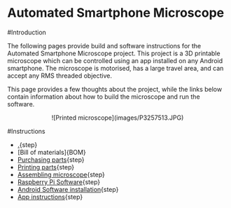 # Automated Smartphone Microscope

#Introduction

The following pages provide build and software instructions for the Automated Smartphone Microscope project. This project is a 3D printable microscope which can be controlled using an app installed on any Android smartphone. The microscope is motorised, has a large travel area, and can accept any RMS threaded objective. 

This page provides a few thoughts about the project, while the links below contain information about how to build the microscope and run the software. 

<center>![Printed microscope](images/P3257513.JPG)</center>

#Instructions


* [.](introduction.md){step}
* [Bill of materials]{BOM}
* [Purchasing parts](purchasing.md){step}
* [Printing parts](printing.md){step}
* [Assembling microscope](assembly.md){step}
* [Raspberry Pi Software](raspberrypi.md){step}
* [Android Software installation](androidinstallation.md){step}
* [App instructions](appinstructions.md){step}
